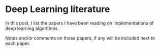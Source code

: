 # Deep Learning literature

In this post, I list the papers I have been reading on implementations of deep learning algorithms. 

Notes and/or comments on those papers, if any will be included next to each paper.

